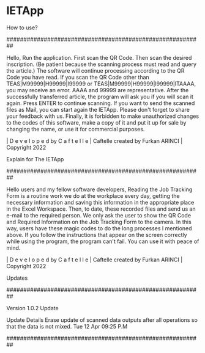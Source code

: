 # IETApp

How to use?

##########################################################

Hello,
Run the application. First scan the QR Code. Then scan the desired inscription. (Be patient because the scanning process must read and query the article.) The software will continue processing according to the QR Code you have read.
If you scan the QR Code other than TEAS|M99999|H99999|I99999 or TEAS|M99999|H99999|I99999|ITAAAA, you may receive an error. AAAA and 99999 are representative. After the successfully transferred article, the program will ask you if you will scan it again. Press ENTER to continue scanning. If you want to send the scanned files as Mail, you can start again the IETApp.
Please don't forget to share your feedback with us.
Finally, it is forbidden to make unauthorized changes to the codes of this software, make a copy of it and put it up for sale by changing the name, or use it for commercial purposes.

| D e v e l o p e d by C a f t e l l e 
| Caftelle created by Furkan ARINCI 
| Copyright 2022

Explain for The IETApp

##########################################################

Hello users and my fellow software developers, Reading the Job Tracking Form is a routine work we do at the workplace every day, getting the necessary information and saving this information in the appropriate place in the Excel Workspace. Then, to date, these recorded files and send us an e-mail to the required person. We only ask the user to show the QR Code and Required Information on the Job Tracking Form to the camera. In this way, users have these magic codes to do the long processes I mentioned above. If you follow the instructions that appear on the screen correctly while using the program, the program can't fail. You can use it with peace of mind.

| D e v e l o p e d by C a f t e l l e 
| Caftelle created by Furkan ARINCI 
| Copyright 2022

Updates

##########################################################

Version 1.0.2 Update

Update Details
Erase update of scanned data outputs after all operations so that the data is not mixed.
Tue 12 Apr 09:25 P.M

##########################################################
